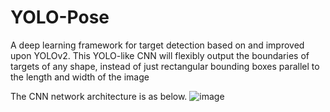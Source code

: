 # YOLO-Pose
A deep learning framework for target detection based on and improved upon YOLOv2. This YOLO-like CNN will  flexibly output the boundaries of targets of any shape, instead of just rectangular bounding boxes parallel to the length and width of the image


The CNN network architecture is as below.
![image](https://github.com/jKyne/YOLO-Pose/master/network.jpg)
